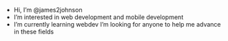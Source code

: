 -  Hi, I’m @james2johnson
-  I’m interested in web development and mobile development
-  I’m currently learning webdev
   I’m looking for anyone to help me advance in these fields
